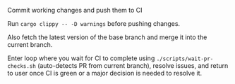 Commit working changes and push them to CI

Run `cargo clippy -- -D warnings` before pushing changes.

Also fetch the latest version of the base branch and merge it into the current branch.

Enter loop where you wait for CI to complete using `./scripts/wait-pr-checks.sh` 
(auto-detects PR from current branch), resolve issues, and return to user once 
CI is green or a major decision is needed to resolve it.

